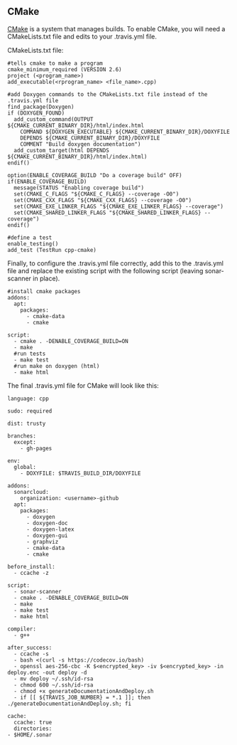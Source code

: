 ## CMake
[CMake](https://cmake.org/overview/) is a system that manages builds. To enable CMake, you will need a CMakeLists.txt file and edits to your .travis.yml file.

CMakeLists.txt file: 

    #tells cmake to make a program
    cmake_minimum_required (VERSION 2.6)
    project (<program_name>)
    add_executable(<rprogram_name> <file_name>.cpp)
    
    #add Doxygen commands to the CMakeLists.txt file instead of the .travis.yml file
    find_package(Doxygen)
    if (DOXYGEN_FOUND)
      add_custom_command(OUTPUT ${CMAKE_CURRENT_BINARY_DIR}/html/index.html
        COMMAND ${DOXYGEN_EXECUTABLE} ${CMAKE_CURRENT_BINARY_DIR}/DOXYFILE
        DEPENDS ${CMAKE_CURRENT_BINARY_DIR}/DOXYFILE
        COMMENT "Build doxygen documentation")
      add_custom_target(html DEPENDS ${CMAKE_CURRENT_BINARY_DIR}/html/index.html)
    endif()
      
    option(ENABLE_COVERAGE_BUILD "Do a coverage build" OFF)
    if(ENABLE_COVERAGE_BUILD)
      message(STATUS "Enabling coverage build")
      set(CMAKE_C_FLAGS "${CMAKE_C_FLAGS} --coverage -O0")
      set(CMAKE_CXX_FLAGS "${CMAKE_CXX_FLAGS} --coverage -O0")
      set(CMAKE_EXE_LINKER_FLAGS "${CMAKE_EXE_LINKER_FLAGS} --coverage")
      set(CMAKE_SHARED_LINKER_FLAGS "${CMAKE_SHARED_LINKER_FLAGS} --coverage")
    endif()
    
    #define a test
    enable_testing()
    add_test (TestRun cpp-cmake)
    
Finally, to configure the .travis.yml file correctly, add this to the .travis.yml file and replace the existing script with the following script (leaving sonar-scanner in place).

    #install cmake packages
    addons:
      apt:
        packages:
          - cmake-data
          - cmake

    script:
      - cmake . -DENABLE_COVERAGE_BUILD=ON
      - make
      #run tests
      - make test
      #run make on doxygen (html)
      - make html

The final .travis.yml file for CMake will look like this:

    language: cpp

    sudo: required

    dist: trusty

    branches:
      except:
        - gh-pages

    env:
      global:
        - DOXYFILE: $TRAVIS_BUILD_DIR/DOXYFILE

    addons:
      sonarcloud:
        organization: <username>-github
      apt:
        packages:
          - doxygen
          - doxygen-doc
          - doxygen-latex
          - doxygen-gui
          - graphviz
          - cmake-data
          - cmake

    before_install:
      - ccache -z

    script:
      - sonar-scanner
      - cmake . -DENABLE_COVERAGE_BUILD=ON
      - make
      - make test
      - make html

    compiler:
      - g++

    after_success:
      - ccache -s
      - bash <(curl -s https://codecov.io/bash)
      - openssl aes-256-cbc -K $<encrypted_key> -iv $<encrypted_key> -in deploy.enc -out deploy -d
      - mv deploy ~/.ssh/id-rsa
      - chmod 600 ~/.ssh/id-rsa
      - chmod +x generateDocumentationAndDeploy.sh
      - if [[ ${TRAVIS_JOB_NUMBER} = *.1 ]]; then ./generateDocumentationAndDeploy.sh; fi

    cache:
      ccache: true
      directories:
    - $HOME/.sonar
